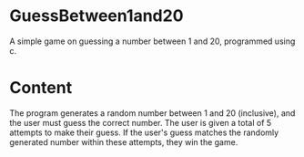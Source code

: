 # GuessBetween1and20
A simple game on guessing a number between 1 and 20, programmed using c.

# Content
The program generates a random number between 1 and 20 (inclusive), and the user must guess the correct number. The user is given a total of 5 attempts to make their guess. If the user's guess matches the randomly generated number within these attempts, they win the game.
